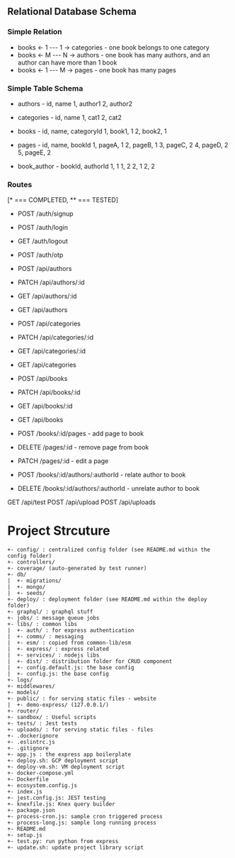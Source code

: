 ## Relational Database Schema

### Simple Relation
 * books <- 1 --- 1 -> categories - one book belongs to one category
 * books <- M --- N -> authors - one book has many authors, and an author can have more than 1 book
 * books <- 1 --- M -> pages - one book has many pages

### Simple Table Schema
 * authors - id, name
 1, author1
 2, author2

 * categories - id, name
 1, cat1
 2, cat2

 * books - id, name, categoryId
 1, book1, 1
 2, book2, 1

 * pages - id, name, bookId
 1, pageA, 1
 2, pageB, 1
 3, pageC, 2
 4, pageD, 2
 5, pageE, 2

 * book_author - bookId, authorId
 1, 1
 1, 2
 2, 1
 2, 2


### Routes
[* === COMPLETED, ** === TESTED]
* POST /auth/signup
* POST /auth/login
* GET /auth/logout
* POST /auth/otp

* POST /api/authors
* PATCH /api/authors/:id
* GET /api/authors/:id
* GET /api/authors

* POST /api/categories
* PATCH /api/categories/:id
* GET /api/categories/:id
* GET /api/categories

* POST /api/books
* PATCH /api/books/:id
* GET /api/books/:id
* GET /api/books

* POST /books/:id/pages - add page to book
* DELETE /pages/:id - remove page from book
* PATCH /pages/:id - edit a page

* POST /books/:id/authors/:authorId - relate author to book
* DELETE /books/:id/authors/:authorId - unrelate author to book

GET /api/test
POST /api/upload
POST /api/uploads


# Project Strcuture

```
+- config/ : centralized config folder (see README.md within the config folder)
+- controllers/
+- coverage/ (auto-generated by test runner)
+- db/
|  +- migrations/
|  +- mongo/
|  +- seeds/
+- deploy/ : deployment folder (see README.md within the deploy folder)
+- graphql/ : graphql stuff
+- jobs/ : message queue jobs
+- libs/ : common libs
|  +- auth/ : for express authentication
|  +- comms/ : messaging
|  +- esm/ : copied from common-lib/esm
|  +- express/ : express related
|  +- services/ : nodejs libs
|  +- dist/ : distribution folder for CRUD component
|  +- config.default.js: the base config
|  +- config.js: the base config
+- logs/
+- middlewares/
+- models/
+- public/ : for serving static files - website
|  +- demo-express/ (127.0.0.1/)
+- router/
+- sandbox/ : Useful scripts
+- tests/ : Jest tests
+- uploads/ : for serving static files - files
+- .dockerignore
+- .eslintrc.js
+- .gitignore
+- app.js : the express app boilerplate
+- deploy.sh: GCP deployment script
+- deploy-vm.sh: VM deployment script
+- docker-compose.yml
+- Dockerfile
+- ecosystem.config.js
+- index.js
+- jest.config.js: JEST testing
+- knexfile.js: Knex query builder
+- package.json
+- process-cron.js: sample cron triggered process
+- process-long.js: sample long running process
+- README.md
+- setup.js
+- test.py: run python from express
+- update.sh: update project library script

```